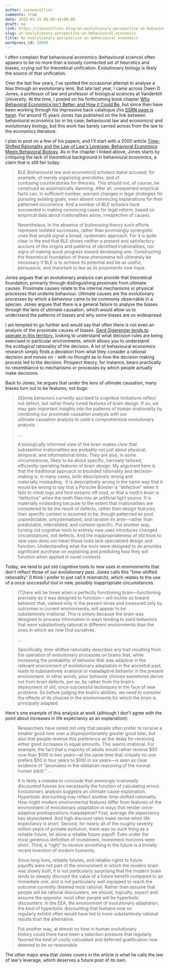 ```yaml
---
author: jasonacollins
comments: true
date: 2015-03-25 08:00:42+00:00
draft: no
link: https://jasoncollins.blog/an-evolutionary-perspective-on-behavioural-economics/
slug: an-evolutionary-perspective-on-behavioural-economics
title: An evolutionary perspective on behavioural economics
wordpress_id: 20936
---
```


I often complain that behavioural economics (behavioural science) often appears to be no more than a loosely connected set of heuristics and biases, crying out for theoretical unification. Evolutionary biology is likely the source of that unification.

Over the last few years, I've spotted the occasional attempt to analyse a bias through an evolutionary lens. But late last year, I came across Owen D Jones, a professor of law and professor of biological sciences at Vanderbilt University. At the time, I posted on his forthcoming book chapter [Why Behavioral Economics Isn't Better, and How it Could Be](https://jasoncollins.blog/improving-behavioural-economics/), but since then have been working through his impressive back catalogue (his [SSRN page is here](http://papers.ssrn.com/sol3/cf_dev/AbsByAuth.cfm?per_id=142209#reg)). For around 15 years Jones has published on the link between behavioural economics (or in his case, behavioural law and economics) and evolutionary biology, but this work has barely carried across from the law to the economics literature.

I plan to post on a few of his papers, and I'll start with a 2000 article [Time-Shifted Rationality and the Law of Law's Leverage: Behavioral Economics Meets Behavioral Biology](http://ssrn.com/abstract=249419). As in the chapter I linked above, Jones starts by critiquing the lack of theoretical background in behavioural economics, a claim that is still fair today:


<blockquote>BLE [behavioural law and economics] scholars stand accused, for example, of merely organizing anecdotes, and of confusing counterstories for theories. This should not, of course, be construed as automatically damning. After all, unexpected empirical facts can, in sufficient number, warrant changes in legal strategies for pursuing existing goals, even absent convincing explanations for their patterned occurrence. And a number of BLE scholars have succeeded in making convincing cases for legal reform, based on empirical data about irrationalities alone, irrespective of causes.

Nevertheless, in the absence of buttressing theory such efforts represent isolated successes, rather than promisingly synergistic ones that would signal a broad, systematic approach. For it is quite clear in the end that BLE shows neither a present and satisfactory account of the origins and patterns of identified irrationalities, nor signs of making quick progress toward developing one. Constructing the theoretical foundation of these phenomena will ultimately be necessary if BLE is to achieve its potential and be as useful, persuasive, and important to law as its proponents now hope.</blockquote>


Jones argues that an evolutionary analysis can provide that theoretical foundation, primarily through distinguishing proximate from ultimate causes. Proximate causes relate to the internal mechanisms or physical processes that underlie behaviour. Ultimate causes are the evolutionary processes by which a behaviour came to be commonly observable in a species. Jones argues that there is a general failure to analyse the biases through the lens of ultimate causation, which would allow us to understand the patterns of biases and why some biases are so widespread.

I am tempted to go further and would say that often there is not even an analysis of the proximate causes of biases. [Gerd Gigerenzer tends to operate in this territory](https://jasoncollins.blog/four-perspectives-on-human-decision-making/), looking to understand what decision rules are being exercised in particular environments, which allows you to understand the _ecological_ rationality of the decision. A lot of behavioural economics research simply finds a deviation from what they consider a rational decision and moves on - with no thought as to how the decision making process led to the decision. Prospect theory, for instance, bears practically no resemblance to mechanisms or processes by which people actually make decisions.

Back to Jones, he argues that under the lens of ultimate causation, many biases turn out to be features, not bugs:


<blockquote>[S]ome behaviors currently ascribed to cognitive limitations reflect not defect, but rather finely tuned features of brain design. If so, we may gain important insights into the patterns of human irrationality by combining our proximate causation analysis with our ultimate causation analysis to yield a comprehensive evolutionary analysis.

...

A biologically informed view of the brain makes clear that substantive irrationalities are probably not just about physical, temporal, and informational limits. They are also, in some circumstances, likely to be about specific, narrowly tailored, efficiently operating features of brain design. My argument here is that the traditional approach to bounded rationality and decision-making is, in many cases, both descriptively wrong and materially misleading.  It is descriptively wrong in the same way that it would be wrong to say that a Porsche Boxster is “defective” when it fails to climb logs and ford streams off road, or that a moth’s brain is “defective” when the moth flies into an artificial light source. It is materially misleading because to the extent that irrationalities are considered to be the result of defects, rather than design features, their specific content is assumed to be, though patterned ex post, unpredictable, unsystematized, and random ex ante—rather than predictable, interrelated, and content-specific. Put another way, turning old cognitive tools to entirely new uses introduces changed circumstances, not defects. And the inappropriateness of old tools to new uses does not mean those tools lack specialized design and function. Understanding what the tools were designed to do provides significant purchase on explaining and predicting how they will function when applied in novel contexts.</blockquote>


Today, we tend to put old cognitive tools to new uses in environments that don't reflect those of our evolutionary past. Jones calls this "time-shifted rationality" (I think I prefer to just call it mismatch), which relates to the use of a once-successful tool in new, possibly inappropriate circumstances.


<blockquote>[T]here will be times when a perfectly functioning brain—functioning precisely as it was designed to function— will incline us toward behavior that, viewed only in the present tense and measured only by outcomes in current environments, will appear to be substantively irrational. This is simply because the brain was designed to process information in ways tending to yield behaviors that were substantively rational in different environments than the ones in which we now find ourselves.

...

Specifically, time-shifted rationality describes any trait resulting from the operation of evolutionary processes on brains that, while increasing the probability of behavior that was adaptive in the relevant environment of evolutionary adaptation in the ancestral past, leads to substantively irrational or maladaptive behavior in the present environment. In other words, poor behavior choices sometimes derive not from brain defects, per se, by rather from the brain’s deployment of old, once-successful techniques in the face of new problems. So before judging the brain’s abilities, we need to consider the effects of its choices in the environments for which the brain is principally adapted.</blockquote>


Here's one example of this analysis at work (although I don't agree with the point about increases in life expectancy as an explanation):


<blockquote>Researchers have noted not only that people often prefer to receive a smaller good now over a disproportionately greater good later, but also that people reverse this preference as the delay for receiving either good increases in equal amounts. This seems irrational. For example, the fact that a majority of adults would rather receive $50 now than $100 in two years—at the same time that virtually no one prefers $50 in four years to $100 in six years—is seen as clear evidence of “anomalies in the utilitarian reasoning of the normal human adult.” ...

It is likely a mistake to conclude that seemingly irrationally discounted futures are necessarily the function of calculating errors. Evolutionary analysis suggests an ultimate cause explanation. Hyperbolic discounting may reflect another time-shifted rationality. How might modern environmental features differ from features of the environment of evolutionary adaptation in ways that render once-adaptive predispositions maladaptive? First, average life expectancy has skyrocketed. And high discount rates make sense when life expectancy is short. Second, for nearly all of the roughly seventy million years of primate evolution, there was no such thing as a reliable future, let alone a reliable future payoff. Even under the most generous definition of investment, investment horizons were short. Third, a “right” to receive something in the future is a trivially recent invention of modern humanity.

Since long lives, reliable futures, and reliable rights to future payoffs were not part of the environment in which the modern brain was slowly built, it is not particularly surprising that the modern brain tends to steeply discount the value of a future benefit compared to an immediate one, and is not particularly well equipped to reach the outcome currently deemed most rational. Rather than assume that people will be rational discounters, we should, logically, expect and assume the opposite: most often people will be hyperbolic discounters. In the EEA, the environment of evolutionary adaptation, the kind of hyperbolic discounting that humans now so regularly exhibit often would have led to more substantively rational results than the alternative.

Put another way, at almost no time in human evolutionary history could there have been a selection pressure that regularly favored the kind of coolly calculated and deferred gratification now deemed to be so reasonable.</blockquote>


The other major area that Jones covers in the article is what he calls the law of law's leverage, which deserves a future post of its own.
